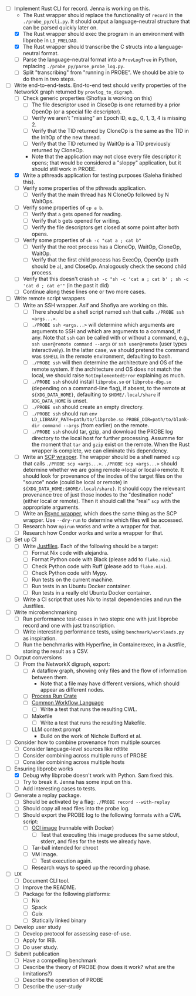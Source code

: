 - [ ] Implement Rust CLI for record. Jenna is working on this.
  - The Rust wrapper should replace the functionality of `record` in the `./probe_py/cli.py`. It should output a language-neutral structure that can be parsed quickly later on.
  - [x] The Rust wrapper should exec the program in an environment with libprobe in `LD_PRELOAD`.
  - [x] The Rust wrapper should transcribe the C structs into a language-neutral format.
  - [ ] Parse the language-neutral format into a `ProvLogTree` in Python, replacing `./probe_py/parse_probe_log.py`.
  - [ ] Split "transcribing" from "running in PROBE". We should be able to do them in two steps.
- [ ] Write end-to-end-tests. End-to-end test should verify properties of the NetworkX graph returned by `provlog_to_digraph`.
  - [ ] Check generic properties (Shofiya is working on this)
    - [ ] The file descriptor used in CloseOp is one returned by a prior OpenOp (or a special file descriptor).
    - [ ] Verify we aren't "missing" an Epoch ID, e.g., 0, 1, 3, 4 is missing 2.
    - [ ] Verify that the TID returned by CloneOp is the same as the TID in the InitOp of the new thread.
    - [ ] Verify that the TID returned by WaitOp is a TID previously returned by CloneOp.
    - Note that the application may not close every file descriptor it opens; that would be considered a "sloppy" application, but it should still work in PROBE.
  - [x] Write a pthreads application for testing purposes (Saleha finished this).
  - [ ] Verify some properties of the pthreads application.
    - [ ] Verify that the main thread has N CloneOp followed by N WaitOps.
  - [ ] Verify some properties of `cp a b`.
    - [ ] Verify that `a` gets opened for reading.
    - [ ] Verify that `b` gets opened for writing.
    - [ ] Verify the file descriptors get closed at some point after both opens.
  - [ ] Verify some properties of `sh -c "cat a ; cat b"`
    - [ ] Verify that the root process has a CloneOp, WaitOp, CloneOp, WaitOp.
    - [ ] Verify that the first child process has ExecOp, OpenOp (path should be `a`), and CloseOp. Analogously check the second child process.
  - [ ] Verify that this doesn't crash `sh -c "sh -c 'cat a ; cat b' ; sh -c 'cat d ; cat e'"` (in the past it did)
  - [ ] Continue along these lines one or two more cases.
- [ ] Write remote script wrappers
  - [ ] Write an SSH wrapper. Asif and Shofiya are working on this.
    - [ ] There should be a shell script named `ssh` that calls `./PROBE ssh <args...>`.
    - [ ] `./PROBE ssh <args...>` will determine which arguments are arguments to SSH and which are arguments to a command, if any. Note that `ssh` can be called with or without a command, e.g., `ssh user@remote command --args` or `ssh user@remote` (user types interactively). In the latter case, we should pretend the command was `$SHELL` in the remote environment, defaulting to bash.
    - [ ] `./PROBE ssh` will then determine the architecture and OS of the remote system. If the architecture and OS does not match the local, we should raise `NotImplementedError` explaining as much.
    - [ ] `./PROBE ssh` should install `libprobe.so` or `libprobe-dbg.so` (depending on a command-line flag), if absent, to the remote at `${XDG_DATA_HOME}`, defaulting to `$HOME/.local/share` if `XDG_DATA_HOME` is unset.
    - [ ] `./PROBE ssh` should create an empty directory.
    - [ ] `./PROBE ssh` should run `env LD_LIBRARY_PATH=path/to/libprobe.so PROBE_DIR=path/to/blank-dir command --args` (from earlier) on the remote.
    - [ ] `./PROBE ssh` should tar, gzip, and download the PROBE log directory to the local host for further processing. Assumme for the moment that `tar` and `gzip` exist on the remote. When the Rust wrapper is complete, we can eliminate this dependency.
  - [ ] Write an [SCP wrapper](https://www.wikiwand.com/en/Secure_copy_protocol). The wrapper should be a shell named `scp` that calls `./PROBE scp <args...>`. `./PROBE scp <args...>` should determine whether we are going remote->local or local->remote. It should look for provenance of the inodes of the target files on the "source" node (could be local or remote) in `${XDG_DATA_HOME:$HOME/.local/share}`. It should copy the releveant provenance tree of just those inodes to the "destination node" (either local or remote). Then it should call the "real" `scp` with the appropriate arguments.
  - [ ] Write an [Rsync wrapper](https://rsync.samba.org/), which does the same thing as the SCP wrapper. Use `--dry-run` to determine which files will be accessed.
  - [ ] Research how `mpirun` works and write a wrapper for that.
  - [ ] Research how Condor works and write a wrapper for that.
- [ ] Set up CI
  - [ ] Write [Justfiles](https://github.com/casey/just). Each of the following should be a target:
    - [ ] Format Nix code with alejandra.
    - [ ] Format Python code with Black (please add to `flake.nix`).
    - [ ] Check Python code with Ruff (please add to `flake.nix`).
    - [ ] Check Python code with Mypy.
    - [ ] Run tests on the current machine.
    - [ ] Run tests in an Ubuntu Docker container.
    - [ ] Run tests in a really old Ubuntu Docker container.
  - [ ] Write a CI script that uses Nix to install dependencies and run the Justfiles.
- [ ] Write microbenchmarking
  - [ ] Run performance test-cases in two steps: one with just libprobe record and one with just transcription.
  - [ ] Write interesting performance tests, using `benchmark/workloads.py` as inspiration.
  - [ ] Run the benchmarks with Hyperfine, in Containerexec, in a Justfile, storing the result as a CSV.
- [ ] Output conversions
  - [ ] From the NetworkX digraph, export:
    - [ ] A dataflow graph, showing only files and the flow of information between them.
      - Note that a file may have different versions, which should appear as different nodes.
    - [ ] [Process Run Crate](https://www.researchobject.org/workflow-run-crate/profiles/process_run_crate/)
    - [ ] [Common Workflow Language](https://www.commonwl.org/)
      - [ ] Write a test that runs the resulting CWL.
    - [ ] Makefile
      - [ ] Write a test that runs the resulting Makefile.
    - [ ] LLM context prompt
      - Build on the work of Nichole Bufford et al.
- [ ] Consider how to combine provenance from multiple sources
  - [ ] Consider language-level sources like rdtlite
  - [ ] Consider combining across multiple runs of PROBE
  - [ ] Consider combining across multiple hosts
- [ ] Ensuring libprobe works
  - [x] Debug why libprobe doesn't work with Python. Sam fixed this.
  - [ ] Try to break it. Jenna has some input on this.
  - [ ] Add interesting cases to tests.
- [ ] Generate a replay package.
  - [ ] Should be activated by a flag: `./PROBE record --with-replay`
  - [ ] Should copy all read files into the probe log.
  - [ ] Should export the PROBE log to the following formats with a CWL script:
    - [ ] [OCI image](https://opencontainers.org/) (runnable with Docker)
      - [ ] Test that executing this image produces the same stdout, stderr, and files for the tests we already have.
    - [ ] Tar-ball intended for chroot
    - [ ] VM image.
      - [ ] Test execution again.
    - [ ] Research ways to speed up the recording phase.
- [ ] UX
  - [ ] Document CLI tool.
  - [ ] Improve the README.
  - [ ] Package for the following platforms:
    - [ ] Nix
    - [ ] Spack
    - [ ] Guix
    - [ ] Statically linked binary
- [ ] Develop user study
  - [ ] Develop protocol for assessing ease-of-use.
  - [ ] Apply for IRB.
  - [ ] Do user study.
- [ ] Submit publication
  - [ ] Have a compelling benchmark
  - [ ] Describe the theory of PROBE (how does it work? what are the limitations?)
  - [ ] Describe the operation of PROBE
  - [ ] Describe the user-study
